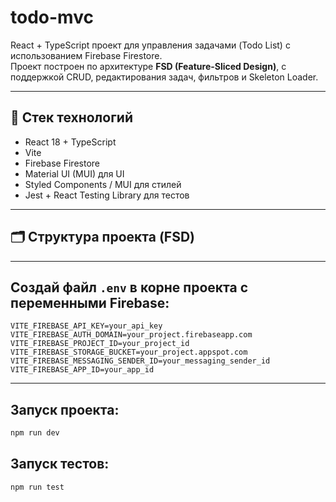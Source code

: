 # todo-mvc

React + TypeScript проект для управления задачами (Todo List) с использованием Firebase Firestore.  
Проект построен по архитектуре **FSD (Feature-Sliced Design)**, с поддержкой CRUD, редактирования задач, фильтров и Skeleton Loader.

---

## 🔧 Стек технологий

- React 18 + TypeScript
- Vite
- Firebase Firestore
- Material UI (MUI) для UI
- Styled Components / MUI для стилей
- Jest + React Testing Library для тестов

---

## 🗂 Структура проекта (FSD)

---

## Создай файл `.env` в корне проекта с переменными Firebase:

```env
VITE_FIREBASE_API_KEY=your_api_key
VITE_FIREBASE_AUTH_DOMAIN=your_project.firebaseapp.com
VITE_FIREBASE_PROJECT_ID=your_project_id
VITE_FIREBASE_STORAGE_BUCKET=your_project.appspot.com
VITE_FIREBASE_MESSAGING_SENDER_ID=your_messaging_sender_id
VITE_FIREBASE_APP_ID=your_app_id
```

---

## Запуск проекта:

```bash
npm run dev
```

## Запуск тестов:

```bash
npm run test
```
